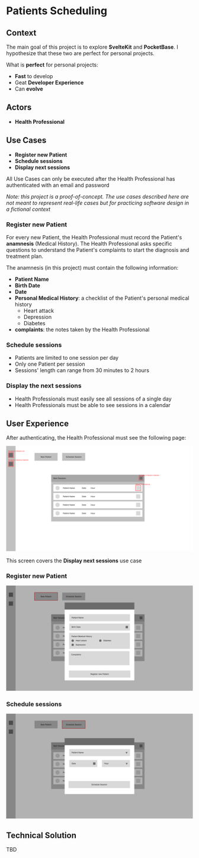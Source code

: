 # Patients Scheduling

## Context

The main goal of this project is to explore **SvelteKit** and **PocketBase**. I hypothesize that these two are perfect for personal projects.

What is **perfect** for personal projects:

- **Fast** to develop
- Geat **Developer Experience**
- Can **evolve**

## Actors

- **Health Professional**

## Use Cases

- **Register new Patient**
- **Schedule sessions**
- **Display next sessions**

All Use Cases can only be executed after the Health Professional has authenticated with an email and password

_Note: this project is a proof-of-concept. The use cases described here are not meant to represent real-life cases but for practicing software design in a fictional context_

### Register new Patient

For every new Patient, the Health Professional must record the Patient's **anamnesis** (Medical History). The Health Professional asks specific questions to understand the Patient's complaints to start the diagnosis and treatment plan.

The anamnesis (in this project) must contain the following information:

- **Patient Name**
- **Birth Date**
- **Date**
- **Personal Medical History**: a checklist of the Patient's personal medical history
  - Heart attack
  - Depression
  - Diabetes
- **complaints**: the notes taken by the Health Professional

### Schedule sessions

- Patients are limited to one session per day
- Only one Patient per session
- Sessions' length can range from 30 minutes to 2 hours

### Display the next sessions

- Health Professionals must easily see all sessions of a single day
- Health Professionals must be able to see sessions in a calendar

## User Experience

After authenticating, the Health Professional must see the following page:

![alt text](docs/main-page.png 'Main Page')

This screen covers the **Display next sessions** use case

### Register new Patient

![alt text](docs/new-patient.png 'New Patient')

### Schedule sessions

![alt text](docs/schedule-session.png 'Schedule Session')

## Technical Solution

TBD
